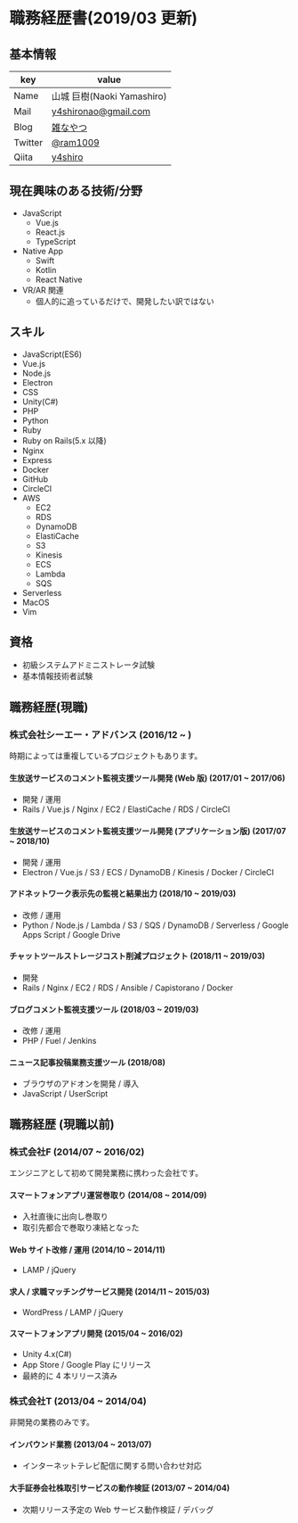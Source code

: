 # 職務経歴書(2019/03 更新)
## 基本情報
|key|value|
|---|-----|
|Name|山城 巨樹(Naoki Yamashiro)|
|Mail|y4shironao@gmail.com|
|Blog|[雑なやつ](http://ram.hatenablog.jp/)|
|Twitter|[@ram1009](https://twitter.com/ram1009)|
|Qiita|[y4shiro](http://qiita.com/y4shiro)|


## 現在興味のある技術/分野
- JavaScript
  - Vue.js
  - React.js
  - TypeScript
- Native App
  - Swift
  - Kotlin
  - React Native
- VR/AR 関連
  - 個人的に追っているだけで、開発したい訳ではない


## スキル
- JavaScript(ES6)
- Vue.js
- Node.js
- Electron
- CSS
- Unity(C#)
- PHP
- Python
- Ruby
- Ruby on Rails(5.x 以降)
- Nginx
- Express
- Docker
- GitHub
- CircleCI
- AWS
  - EC2
  - RDS
  - DynamoDB
  - ElastiCache
  - S3
  - Kinesis
  - ECS
  - Lambda
  - SQS
- Serverless
- MacOS
- Vim


## 資格
- 初級システムアドミニストレータ試験
- 基本情報技術者試験


## 職務経歴(現職)
### 株式会社シーエー・アドバンス (2016/12 ~ )
時期によっては重複しているプロジェクトもあります。

#### 生放送サービスのコメント監視支援ツール開発 (Web 版) (2017/01 ~ 2017/06)
- 開発 / 運用
- Rails / Vue.js / Nginx / EC2 / ElastiCache / RDS / CircleCI
####  生放送サービスのコメント監視支援ツール開発 (アプリケーション版) (2017/07 ~ 2018/10)
- 開発 / 運用
- Electron / Vue.js / S3 / ECS / DynamoDB / Kinesis / Docker / CircleCI
#### アドネットワーク表示先の監視と結果出力 (2018/10 ~ 2019/03)
- 改修 / 運用
- Python / Node.js / Lambda / S3 / SQS / DynamoDB / Serverless / Google Apps Script / Google Drive
#### チャットツールストレージコスト削減プロジェクト (2018/11 ~ 2019/03)
- 開発
- Rails / Nginx / EC2 / RDS / Ansible / Capistorano / Docker
#### ブログコメント監視支援ツール (2018/03 ~ 2019/03)
- 改修 / 運用
- PHP / Fuel / Jenkins
#### ニュース記事投稿業務支援ツール (2018/08)
- ブラウザのアドオンを開発 / 導入
- JavaScript / UserScript


## 職務経歴 (現職以前)
### 株式会社F (2014/07 ~ 2016/02)
エンジニアとして初めて開発業務に携わった会社です。
#### スマートフォンアプリ運営巻取り (2014/08 ~ 2014/09)
- 入社直後に出向し巻取り
- 取引先都合で巻取り凍結となった
#### Web サイト改修 / 運用 (2014/10 ~ 2014/11)
-  LAMP / jQuery
#### 求人 / 求職マッチングサービス開発 (2014/11 ~ 2015/03)
- WordPress / LAMP / jQuery
#### スマートフォンアプリ開発 (2015/04 ~ 2016/02)
- Unity 4.x(C#)
- App Store / Google Play にリリース
- 最終的に 4 本リリース済み

### 株式会社T (2013/04 ~ 2014/04)
非開発の業務のみです。
#### インバウンド業務 (2013/04 ~ 2013/07)
- インターネットテレビ配信に関する問い合わせ対応
#### 大手証券会社株取引サービスの動作検証 (2013/07 ~ 2014/04)
- 次期リリース予定の Web サービス動作検証 / デバッグ
